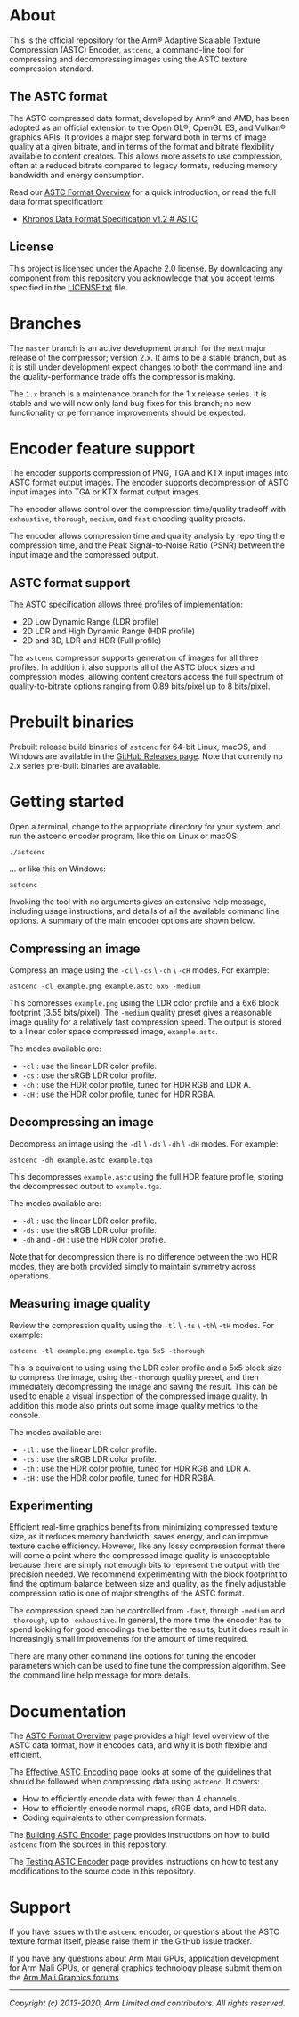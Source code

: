 # About

This is the official repository for the Arm® Adaptive Scalable Texture
Compression (ASTC) Encoder, `astcenc`, a command-line tool for compressing
and decompressing images using the ASTC texture compression standard.

## The ASTC format

The ASTC compressed data format, developed by Arm® and AMD, has been adopted as
an official extension to the Open GL®, OpenGL ES, and Vulkan® graphics APIs. It
provides a major step forward both in terms of image quality at a given
bitrate, and in terms of the format and bitrate flexibility available to
content creators. This allows more assets to use compression, often at a
reduced bitrate compared to legacy formats, reducing memory bandwidth and
energy consumption.

Read our [ASTC Format Overview](./Docs/FormatOverview.md) for a quick
introduction, or read the full data format specification:

* [Khronos Data Format Specification v1.2 # ASTC](https://www.khronos.org/registry/DataFormat/specs/1.2/dataformat.1.2.html#ASTC)

## License

This project is licensed under the Apache 2.0 license. By downloading any
component from this repository you acknowledge that you accept terms specified
in the [LICENSE.txt](LICENSE.txt) file.

# Branches

The `master` branch is an active development branch for the next major release
of the compressor; version 2.x. It aims to be a stable branch, but as it is
still under development expect changes to both the command line and the
quality-performance trade offs the compressor is making.

The `1.x` branch is a maintenance branch for the 1.x release series. It is
stable and we will now only land bug fixes for this branch; no new
functionality or performance improvements should be expected.

# Encoder feature support

The encoder supports compression of PNG, TGA and KTX input images into ASTC
format output images. The encoder supports decompression of ASTC input images
into TGA or KTX format output images.

The encoder allows control over the compression time/quality tradeoff with
`exhaustive`, `thorough`, `medium`, and `fast` encoding quality presets.

The encoder allows compression time and quality analysis by reporting the
compression time, and the Peak Signal-to-Noise Ratio (PSNR) between the input
image and the compressed output.

## ASTC format support

The ASTC specification allows three profiles of implementation:

* 2D Low Dynamic Range (LDR profile)
* 2D LDR and High Dynamic Range (HDR profile)
* 2D and 3D, LDR and HDR (Full profile)

The `astcenc` compressor supports generation of images for all three profiles.
In addition it also supports all of the ASTC block sizes and compression
modes, allowing content creators access the full spectrum of quality-to-bitrate
options ranging from 0.89 bits/pixel up to 8 bits/pixel.

# Prebuilt binaries

Prebuilt release build binaries of `astcenc` for 64-bit Linux, macOS, and
Windows are available in the
[GitHub Releases page](https://github.com/ARM-software/astc-encoder/releases).
Note that currently no 2.x series pre-built binaries are available.

# Getting started

Open a terminal, change to the appropriate directory for your system, and run
the astcenc encoder program, like this on Linux or macOS:

    ./astcenc

... or like this on Windows:

    astcenc

Invoking the tool with no arguments gives an extensive help message, including
usage instructions, and details of all the available command line options. A
summary of the main encoder options are shown below.

## Compressing an image

Compress an image using the `-cl` \ `-cs` \ `-ch` \ `-cH` modes. For example:

    astcenc -cl example.png example.astc 6x6 -medium

This compresses `example.png` using the LDR color profile and a 6x6 block
footprint (3.55 bits/pixel). The `-medium` quality preset gives a reasonable
image quality for a relatively fast compression speed. The output is stored to
a linear color space compressed image, `example.astc`.

The modes available are:

* `-cl` : use the linear LDR color profile.
* `-cs` : use the sRGB LDR color profile.
* `-ch` : use the HDR color profile, tuned for HDR RGB and LDR A.
* `-cH` : use the HDR color profile, tuned for HDR RGBA.

## Decompressing an image

Decompress an image using the `-dl` \ `-ds` \ `-dh` \ `-dH` modes. For
example:

    astcenc -dh example.astc example.tga

This decompresses `example.astc` using the full HDR feature profile, storing
the decompressed output to `example.tga`.

The modes available are:

* `-dl` : use the linear LDR color profile.
* `-ds` : use the sRGB LDR color profile.
* `-dh` and `-dH` : use the HDR color profile.

Note that for decompression there is no difference between the two HDR modes,
they are both provided simply to maintain symmetry across operations.

## Measuring image quality

Review the compression quality using the `-tl` \ `-ts` \ -`th`\ -`tH` modes.
For example:

    astcenc -tl example.png example.tga 5x5 -thorough

This is equivalent to using using the LDR color profile and a 5x5 block size
to compress the image, using the `-thorough` quality preset, and then
immediately decompressing the image and saving the result. This can be used
to enable a visual inspection of the compressed image quality. In addition
this mode also prints out some image quality metrics to the console.

The modes available are:

* `-tl` : use the linear LDR color profile.
* `-ts` : use the sRGB LDR color profile.
* `-th` : use the HDR color profile, tuned for HDR RGB and LDR A.
* `-tH` : use the HDR color profile, tuned for HDR RGBA.

## Experimenting

Efficient real-time graphics benefits from minimizing compressed texture size,
as it reduces memory bandwidth, saves energy, and can improve texture cache
efficiency. However, like any lossy compression format there will come a point
where the compressed image quality is unacceptable because there are simply
not enough bits to represent the output with the precision needed. We
recommend experimenting with the block footprint to find the optimum balance
between size and quality, as the finely adjustable compression ratio is one of
major strengths of the ASTC format.

The compression speed can be controlled from `-fast`, through `-medium` and
`-thorough`, up to `-exhaustive`. In general, the more time the encoder has to
spend looking for good encodings the better the results, but it does result in
increasingly small improvements for the amount of time required.

There are many other command line options for tuning the encoder parameters
which can be used to fine tune the compression algorithm. See the command line
help message for more details.

# Documentation

The [ASTC Format Overview](./Docs/FormatOverview.md) page provides a high level
overview of the ASTC data format, how it encodes data, and why it is both
flexible and efficient.

The [Effective ASTC Encoding](./Docs/Encoding.md) page looks at some of the
guidelines that should be followed when compressing data using `astcenc`.
It covers:

* How to efficiently encode data with fewer than 4 channels.
* How to efficiently encode normal maps, sRGB data, and HDR data.
* Coding equivalents to other compression formats.

The [Building ASTC Encoder](./Docs/Building.md) page provides instructions on
how to build `astcenc` from the sources in this repository.

The [Testing ASTC Encoder](./Docs/Testing.md) page provides instructions on
how to test any modifications to the source code in this repository.

# Support

If you have issues with the `astcenc` encoder, or questions about the ASTC
texture format itself, please raise them in the GitHub issue tracker.

If you have any questions about Arm Mali GPUs, application development for Arm
Mali GPUs, or general graphics technology please submit them on the [Arm Mali
Graphics forums](https://community.arm.com/graphics/).

- - -

_Copyright (c) 2013-2020, Arm Limited and contributors. All rights reserved._
